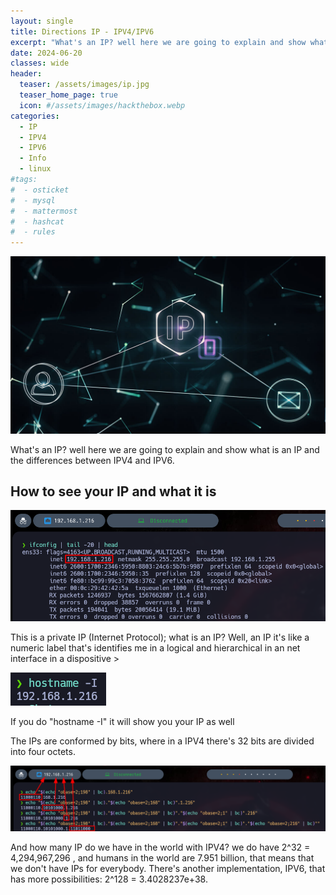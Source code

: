 ```yaml
---
layout: single
title: Directions IP - IPV4/IPV6
excerpt: "What's an IP? well here we are going to explain and show what is an IP and the differences between IPV4 and IPV6."
date: 2024-06-20
classes: wide
header:
  teaser: /assets/images/ip.jpg
  teaser_home_page: true
  icon: #/assets/images/hackthebox.webp
categories:
  - IP
  - IPV4
  - IPV6
  - Info
  - linux
#tags:  
#  - osticket
#  - mysql
#  - mattermost
#  - hashcat
#  - rules
---
```


![](/assets/images/ip.jpg)

What's an IP? well here we are going to explain and show what is an IP and the differences between IPV4 and IPV6.

## How to see your IP and what it is

![](/assets/images/ifconfig2.png)

This is a private IP (Internet Protocol); what is an IP? Well, an IP it's like a numeric label that's identifies me in a logical and hierarchical in an net interface in a dispositive >

![](/assets/images/hostname.png)

If you do "hostname -I" it will show you your IP as well

The IPs are conformed by bits, where in a IPV4 there's 32 bits are divided into four octets.

![](/assets/images/bits.png)

And how many IP do we have in the world with IPV4? we do have 2^32 = 4,294,967,296 , and humans in the world are 7.951 billion, that means that we don't have IPs for everybody.
There's another implementation, IPV6, that has more possibilities: 2^128 = 3.4028237e+38.
